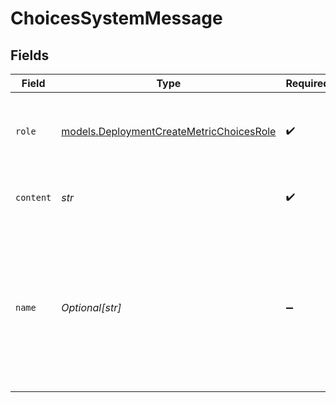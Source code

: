 # ChoicesSystemMessage


## Fields

| Field                                                                                                                        | Type                                                                                                                         | Required                                                                                                                     | Description                                                                                                                  |
| ---------------------------------------------------------------------------------------------------------------------------- | ---------------------------------------------------------------------------------------------------------------------------- | ---------------------------------------------------------------------------------------------------------------------------- | ---------------------------------------------------------------------------------------------------------------------------- |
| `role`                                                                                                                       | [models.DeploymentCreateMetricChoicesRole](../models/deploymentcreatemetricchoicesrole.md)                                   | :heavy_check_mark:                                                                                                           | The role of the messages author, in this case `system`.                                                                      |
| `content`                                                                                                                    | *str*                                                                                                                        | :heavy_check_mark:                                                                                                           | The contents of the system message.                                                                                          |
| `name`                                                                                                                       | *Optional[str]*                                                                                                              | :heavy_minus_sign:                                                                                                           | An optional name for the participant. Provides the model information to differentiate between participants of the same role. |